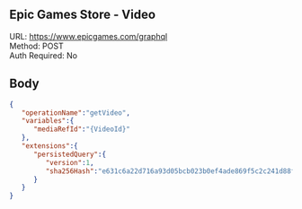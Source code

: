 ## Epic Games Store - Video

URL: https://www.epicgames.com/graphql \
Method: POST \
Auth Required: No

## Body
```json
{
   "operationName":"getVideo",
   "variables":{
      "mediaRefId":"{VideoId}"
   },
   "extensions":{
      "persistedQuery":{
         "version":1,
         "sha256Hash":"e631c6a22d716a93d05bcb023b0ef4ade869f5c2c241d88faf9187b51b282236"
      }
   }
}
```
